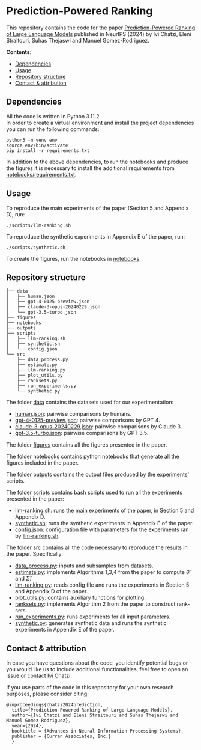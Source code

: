 # Prediction-Powered Ranking

This repository contains the code for the paper [Prediction-Powered Ranking of Large Language Models](https://arxiv.org/abs/2402.17826) published in NeurIPS (2024) by Ivi Chatzi, Eleni Straitouri, Suhas Thejaswi and Manuel Gomez-Rodriguez.

__Contents__:
- [Dependencies](#dependencies)
- [Usage](#usage)
- [Repository structure](#repository-structure)
- [Contact & attribution](#contact--attribution)

## Dependencies

All the code is written in Python 3.11.2\
In order to create a virtual environment and install the project dependencies you can run the following commands:

```commandline
python3 -m venv env
source env/bin/activate
pip install -r requirements.txt
```

In addition to the above dependencies, to run the notebooks and produce the figures it is necessary to install the additional requirements from [notebooks/requirements.txt](notebooks/requirements.txt).

## Usage
To reproduce the main experiments of the paper (Section 5 and Appendix D), run:
```
./scripts/llm-ranking.sh
```

To reproduce the synthetic experiments in Appendix E of the paper, run:
```
./scripts/synthetic.sh
```

To create the figures, run the notebooks in [notebooks](notebooks/).

<!-- 

### Plots
First run the experiments via [llm-ranking.py](scripts/llm-ranking.py) using [config.json](config.json).

Then, install the plot code requirements:
```commandline
pip install -r plots/plot_requirements.txt
```
Then, run:
```commandline
python3 plots/create_plots.py
```

Figures 3, 4, 9 and 10 are stored in folder [plots/ranksets](plots/ranksets).\
Figures 1, 2, 6, 7 and 8 are stored in folder [plots/intersect_size](plots/intersect_size). -->

## Repository structure

```
├── data
│   ├── human.json
│   ├── gpt-4-0125-preview.json
│   ├── claude-3-opus-20240229.json
│   └── gpt-3.5-turbo.json
├── figures
├── notebooks
├── outputs
├── scripts
│   ├── llm-ranking.sh
│   ├── synthetic.sh
│   └── config.json
└── src
    ├── data_process.py
    ├── estimate.py
    ├── llm-ranking.py
    ├── plot_utils.py
    ├── ranksets.py
    ├── run_experiments.py
    └── synthetic.py

```

The folder [data](data/) contains the datasets used for our experimentation:
- [human.json](data/human.json): pairwise comparisons by humans.
- [gpt-4-0125-preview.json](data/gpt-4-0125-preview.json): pairwise comparisons by GPT 4.
- [claude-3-opus-20240229.json](data/claude-3-opus-20240229.json): pairwise comparisons by Claude 3.
- [gpt-3.5-turbo.json](data/gpt-3.5-turbo.json): pairwise comparisons by GPT 3.5.

The folder [figures](figures/) contains all the figures presented in the paper.

The folder [notebooks](notebooks/) contains python notebooks that generate all the figures included in the paper. 

The folder [outputs](outputs/) contains the output files produced by the experiments' scripts.

The folder [scripts](scripts/) contains bash scripts used to run all the experiments presented in the paper:
- [llm-ranking.sh](scripts/llm-ranking.sh): runs the main experiments of the paper, in Section 5 and Appendix D.
- [synthetic.sh](scripts/synthetic.sh): runs the synthetic experiments in Appendix E of the paper.
- [config.json](scripts/config.json): configuration file with parameters for the experiments ran by [llm-ranking.sh](scripts/llm-ranking.sh).

The folder [src](src/) contains all the code necessary to reproduce the results in the paper. Specifically:
- [data_process.py](src/data_process.py): inputs and subsamples from datasets.
- [estimate.py](src/estimate.py): implements Algorithms 1,3,4 from the paper to compute $\hat{\theta}$ and $\widehat{\Sigma}$.
- [llm-ranking.py](src/llm-ranking.py): reads config file and runs the experiments in Section 5 and Appendix D of the paper.
- [plot_utils.py](src/plot_utils.py): contains auxiliary functions for plotting.
- [ranksets.py](src/ranksets.py): implements Algorithm 2 from the paper to construct rank-sets.
- [run_experiments.py](src/run_experiments.py): runs experiments for all input parameters.
- [synthetic.py](src/synthetic.py): generates synthetic data and runs the synthetic experiments in Appendix E of the paper.


## Contact & attribution

In case you have questions about the code, you identify potential bugs or you would like us to include additional functionalities, feel free to open an issue or contact [Ivi Chatzi](mailto:ichatzi@mpi-sws.org).

If you use parts of the code in this repository for your own research purposes, please consider citing:

    @inproceedings{chatzi2024prediction,
      title={Prediction-Powered Ranking of Large Language Models},
      author={Ivi Chatzi and Eleni Straitouri and Suhas Thejaswi and Manuel Gomez Rodriguez},
      year={2024},
      booktitle = {Advances in Neural Information Processing Systems},
      publisher = {Curran Associates, Inc.}
      }
